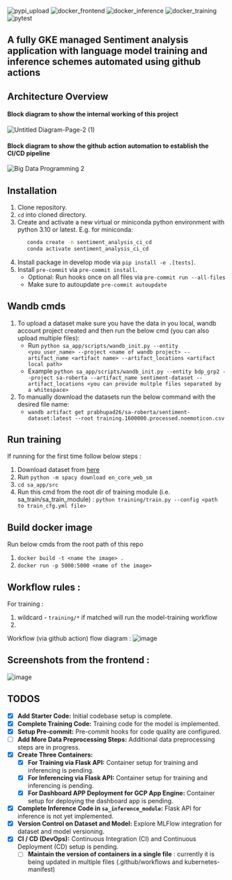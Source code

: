 ![pypi_upload](https://github.com/Big-Data-Programming/bdp2_apr22_exam-bdp2_apr22_group_2/actions/workflows/publish-to-pypi.yml/badge.svg)
![docker_frontend](https://github.com/Big-Data-Programming/bdp2_apr22_exam-bdp2_apr22_group_2/actions/workflows/push-frontend-container-to-hub.yaml/badge.svg)
![docker_inference](https://github.com/Big-Data-Programming/bdp2_apr22_exam-bdp2_apr22_group_2/actions/workflows/push-inference-container-to-hub.yaml/badge.svg)
![docker_training](https://github.com/Big-Data-Programming/bdp2_apr22_exam-bdp2_apr22_group_2/actions/workflows/push-training-container-to-hub.yaml/badge.svg)
![pytest](https://github.com/Big-Data-Programming/bdp2_apr22_exam-bdp2_apr22_group_2/actions/workflows/pytests-all-modules.yml/badge.svg)

## A fully GKE managed Sentiment analysis application with language model training and inference schemes automated using github actions



## Architecture Overview

#### Block diagram to show the internal working of this project
![Untitled Diagram-Page-2 (1)](https://github.com/Big-Data-Programming/sentiment-analysis-gke-pipeline/assets/11462012/874ffd59-e90e-4197-9519-6385c00033f8)


#### Block diagram to show the github action automation to establish the CI/CD pipeline
![Big Data Programming 2](https://github.com/Big-Data-Programming/sentiment-analysis-gke-pipeline/assets/11462012/b58b962a-aa46-4706-be10-3ac8317b5a55)


## Installation

1. Clone repository.
2. `cd` into cloned directory.
3. Create and activate a new virtual or miniconda python environment with python 3.10 or latest. E.g. for miniconda:
   ```bash
      conda create -n sentiment_analysis_ci_cd
      conda activate sentiment_analysis_ci_cd
   ```
4. Install package in develop mode via `pip install -e .[tests]`.
5. Install `pre-commit` via `pre-commit install`.
   * Optional: Run hooks once on all files via `pre-commit run --all-files`
   * Make sure to autoupdate `pre-commit autoupdate`


## Wandb cmds

1. To upload a dataset make sure you have the data in you local, wandb account project created and then run the below cmd (you can also upload multiple files):
   * Run `python sa_app/scripts/wandb_init.py --entity <you_user_name> --project <name of wandb project> --artifact_name <artifact name> --artifact_locations <artifact local path>`
   * Example `python sa_app/scripts/wandb_init.py --entity bdp_grp2 --project sa-roberta --artifact_name sentiment-dataset --artifact_locations <you can provide multple files separated by a whitespace>` 
2. To manually download the datasets run the below command with the desired file name:
   * `wandb artifact get prabhupad26/sa-roberta/sentiment-dataset:latest --root training.1600000.processed.noemoticon.csv`


## Run training

If running for the first time follow below steps :
1. Download dataset from [here](https://www.kaggle.com/datasets/kazanova/sentiment140/download?datasetVersionNumber=2)
2. Run `python -m spacy download en_core_web_sm`
3. `cd sa_app/src`
4. Run this cmd from the root dir of training module (i.e. sa_train/sa_train_module) : `python training/train.py --config <path to train_cfg.yml file>`

## Build docker image

Run below cmds from the root path of this repo
1. `docker build -t <name the image> .`
2. `docker run -p 5000:5000 <name of the image>`

## Workflow rules :
For training :
1. wildcard - `training/*` if matched will run the model-training workflow
2. 
Workflow (via github action) flow diagram :
![image](https://github.com/user-attachments/assets/18b92fc7-b891-4ca6-a4a5-592a593be748)


## Screenshots from the frontend : 

![image](https://github.com/user-attachments/assets/4b5a167d-40ff-4a35-8969-dd7f60640022)




## TODOS

- [x] **Add Starter Code:** Initial codebase setup is complete.
- [x] **Complete Training Code:** Training code for the model is implemented.
- [x] **Setup Pre-commit:** Pre-commit hooks for code quality are configured.
- [ ] **Add More Data Preprocessing Steps:** Additional data preprocessing steps are in progress.
- [x] **Create Three Containers:**
    - [x] **For Training via Flask API:** Container setup for training and inferencing is pending.
    - [x] **For Inferencing via Flask API:** Container setup for training and inferencing is pending.
    - [x] **For Dashboard APP Deployment for GCP App Engine:** Container setup for deploying the dashboard app is pending.
- [x] **Complete Inference Code in `sa_inference_module`:** Flask API for inference is not yet implemented.
- [x] **Version Control on Dataset and Model:** Explore MLFlow integration for dataset and model versioning.
- [x] **CI / CD (DevOps):** Continuous Integration (CI) and Continuous Deployment (CD) setup is pending.
  - [ ] **Maintain the version of containers in a single file** : currently it is being updated in multiple files (.github/workflows and kubernetes-manifest)
